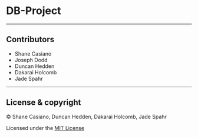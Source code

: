 # DB-Project

---

## Contributors

- Shane Casiano
- Joseph Dodd
- Duncan Hedden
- Dakarai Holcomb
- Jade Spahr

---

## License & copyright

© Shane Casiano, Duncan Hedden, Dakarai Holcomb, Jade Spahr

Licensed under the [MIT License](LICENSE)
